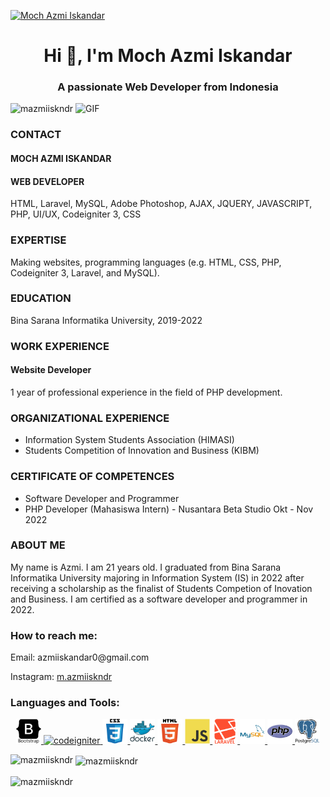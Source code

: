 [![Moch Azmi Iskandar](https://developers.giphy.com/branch/master/static/api-512d36c09662682717108a38bbb5c57d.gif)](https://mazmiiskndr.github.io/)
<h1 align="center">Hi 👋, I'm Moch Azmi Iskandar</h1>
<h3 align="center">A passionate Web Developer from Indonesia</h3>
<img align="right" alt="GIF" src="https://mir-s3-cdn-cf.behance.net/project_modules/max_1200/06f21a161921919.63cd7887d0a70.gif" width="400" />
<p align="left"> <img src="https://komarev.com/ghpvc/?username=mazmiiskndr&label=Profile%20views&color=0e75b6&style=flat" alt="mazmiiskndr" /> </p>

<h3 align="left">CONTACT</h3>
<h4 align="left">MOCH AZMI ISKANDAR</h4>
<h4 align="left">WEB DEVELOPER</h4>
<p align="left">HTML, Laravel, MySQL, Adobe Photoshop, AJAX, JQUERY, JAVASCRIPT, PHP, UI/UX, Codeigniter 3, CSS</p>

<h3 align="left">EXPERTISE</h3>
<p align="left">Making websites, programming languages (e.g. HTML, CSS, PHP, Codeigniter 3, Laravel, and MySQL).</p>

<h3 align="left">EDUCATION</h3>
<p align="left">Bina Sarana Informatika University, 2019-2022</p>

<h3 align="left">WORK EXPERIENCE</h3>
<h4 align="left">Website Developer</h4>
<p align="left">1 year of professional experience in the field of PHP development.</p>

<h3 align="left">ORGANIZATIONAL EXPERIENCE</h3>
<ul>
  <li>Information System Students Association (HIMASI)</li>
  <li>Students Competition of Innovation and Business (KIBM)</li>
</ul>

<h3 align="left">CERTIFICATE OF COMPETENCES</h3>
<ul>
  <li>Software Developer and Programmer</li>
  <li>PHP Developer (Mahasiswa Intern) - Nusantara Beta Studio Okt - Nov 2022</li>
</ul>

<h3 align="left">ABOUT ME</h3>
<p align="left">My name is Azmi. I am 21 years old. I graduated from Bina Sarana Informatika University majoring in Information System (IS) in 2022 after receiving a scholarship as the finalist of Students Competion of Inovation and Business. I am certified as a software developer and programmer in 2022. </p>

<h3 align="left">How to reach me:</h3>
<p align="left">Email: azmiiskandar0@gmail.com</p>
<p align="left">Instagram: <a href="https://instagram.com/m.azmiiskndr" target="_blank">m.azmiiskndr</a></p>

<h3 align="left">Languages and Tools:</h3>
<p align="center"> <a href="https://getbootstrap.com" target="_blank" rel="noreferrer"> <img src="https://raw.githubusercontent.com/devicons/devicon/master/icons/bootstrap/bootstrap-plain-wordmark.svg" alt="bootstrap" width="40" height="40"/> </a> <a href="https://codeigniter.com" target="_blank" rel="noreferrer"> <img src="https://cdn.worldvectorlogo.com/logos/codeigniter.svg" alt="codeigniter" width="40" height="40"/> </a> <a href="https://www.w3schools.com/css/" target="_blank" rel="noreferrer"> <img src="https://raw.githubusercontent.com/devicons/devicon/master/icons/css3/css3-original-wordmark.svg" alt="css3" width="40" height="40"/> </a> <a href="https://www.docker.com/" target="_blank" rel="noreferrer"> <img src="https://raw.githubusercontent.com/devicons/devicon/master/icons/docker/docker-original-wordmark.svg" alt="docker" width="40" height="40"/> </a> <a href="https://www.w3.org/html/" target="_blank" rel="noreferrer"> <img src="https://raw.githubusercontent.com/devicons/devicon/master/icons/html5/html5-original-wordmark.svg" alt="html5" width="40" height="40"/> </a> <a href="https://developer.mozilla.org/en-US/docs/Web/JavaScript" target="_blank" rel="noreferrer"> <img src="https://raw.githubusercontent.com/devicons/devicon/master/icons/javascript/javascript-original.svg" alt="javascript" width="40" height="40"/> </a> <a href="https://laravel.com/" target="_blank" rel="noreferrer"> <img src="https://raw.githubusercontent.com/devicons/devicon/master/icons/laravel/laravel-plain-wordmark.svg" alt="laravel" width="40" height="40"/> </a> <a href="https://www.mysql.com/" target="_blank" rel="noreferrer"> <img src="https://raw.githubusercontent.com/devicons/devicon/master/icons/mysql/mysql-original-wordmark.svg" alt="mysql" width="40" height="40"/> </a> <a href="https://www.php.net" target="_blank" rel="noreferrer"> <img src="https://raw.githubusercontent.com/devicons/devicon/master/icons/php/php-original.svg" alt="php" width="40" height="40"/> </a> <a href="https://www.postgresql.org" target="_blank" rel="noreferrer"> <img src="https://raw.githubusercontent.com/devicons/devicon/master/icons/postgresql/postgresql-original-wordmark.svg" alt="postgresql" width="40" height="40"/> </a> </p>

<p><img align="left" src="https://github-readme-stats.vercel.app/api/top-langs?username=mazmiiskndr&show_icons=true&locale=en&layout=compact" alt="mazmiiskndr" /></p>
<p>&nbsp;<img align="center" src="https://github-readme-stats.vercel.app/api?username=mazmiiskndr&show_icons=true&locale=en" alt="mazmiiskndr" /></p>
<p><img align="center" src="https://github-readme-streak-stats.herokuapp.com/?user=mazmiiskndr&" alt="mazmiiskndr" /></p>
